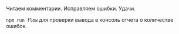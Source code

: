 Читаем комментарии. Исправляем ошибки. Удачи.

`npm run flow` для проверки вывода в консоль отчета о количестве ошибок.